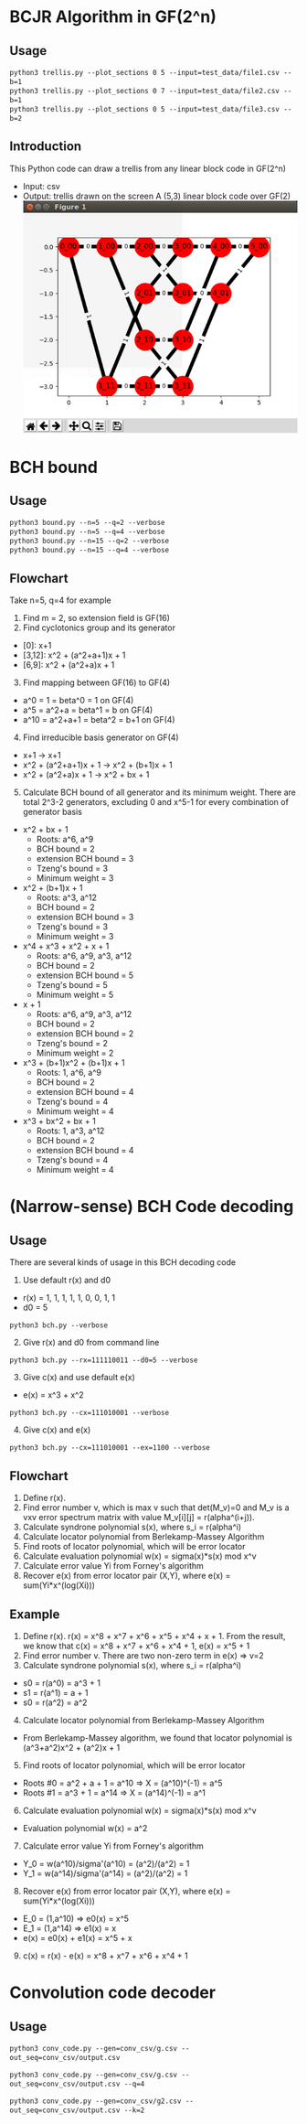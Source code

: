 # BCJR Algorithm in GF(2^n)
## Usage
```
python3 trellis.py --plot_sections 0 5 --input=test_data/file1.csv --b=1
python3 trellis.py --plot_sections 0 7 --input=test_data/file2.csv --b=1
python3 trellis.py --plot_sections 0 5 --input=test_data/file3.csv --b=2
```
## Introduction
This Python code can draw a trellis from any linear block code in GF(2^n)
- Input: csv
- Output: trellis drawn on the screen
A (5,3) linear block code over GF(2)
![file1](/img/file1.png)

# BCH bound
## Usage
```
python3 bound.py --n=5 --q=2 --verbose
python3 bound.py --n=5 --q=4 --verbose
python3 bound.py --n=15 --q=2 --verbose
python3 bound.py --n=15 --q=4 --verbose
```
## Flowchart
Take n=5, q=4 for example
1. Find m = 2, so extension field is GF(16)
2. Find cyclotonics group and its generator
  - \[0\]: x+1
  - \[3,12\]: x^2 + (a^2+a+1)x + 1
  - \[6,9\]: x^2 + (a^2+a)x + 1
3. Find mapping between GF(16) to GF(4)
  - a^0  = 1 = beta^0 = 1 on GF(4)
  - a^5  = a^2+a = beta^1 = b on GF(4)
  - a^10 = a^2+a+1 = beta^2 = b+1 on GF(4)
4. Find irreducible basis generator on GF(4)
  - x+1 -> x+1
  - x^2 + (a^2+a+1)x + 1 -> x^2 + (b+1)x + 1
  - x^2 + (a^2+a)x + 1 -> x^2 + bx + 1
5. Calculate BCH bound of all generator and its minimum weight. There are total 2^3-2 generators, excluding 0 and x^5-1 for every combination of generator basis
  - x^2 + bx + 1
    - Roots: a^6, a^9
    - BCH bound = 2
    - extension BCH bound = 3
    - Tzeng's bound = 3
    - Minimum weight = 3
  - x^2 + (b+1)x + 1
    - Roots: a^3, a^12
    - BCH bound = 2
    - extension BCH bound = 3
    - Tzeng's bound = 3
    - Minimum weight = 3
  - x^4 + x^3 + x^2 + x + 1
    - Roots: a^6, a^9, a^3, a^12
    - BCH bound = 2
    - extension BCH bound = 5
    - Tzeng's bound = 5
    - Minimum weight = 5
  - x + 1
    - Roots: a^6, a^9, a^3, a^12
    - BCH bound = 2
    - extension BCH bound = 2
    - Tzeng's bound = 2
    - Minimum weight = 2
  - x^3 + (b+1)x^2 + (b+1)x + 1
    - Roots: 1, a^6, a^9
    - BCH bound = 2
    - extension BCH bound = 4
    - Tzeng's bound = 4
    - Minimum weight = 4
  - x^3 + bx^2 + bx + 1
    - Roots: 1, a^3, a^12
    - BCH bound = 2
    - extension BCH bound = 4
    - Tzeng's bound = 4
    - Minimum weight = 4
  
# (Narrow-sense) BCH Code decoding
## Usage
There are several kinds of usage in this BCH decoding code
1. Use default r(x) and d0
  - r(x) =  1, 1, 1, 1, 1, 0, 0, 1, 1
  - d0 = 5
  ```
  python3 bch.py --verbose
  ```
2. Give r(x) and d0 from command line
  ```
  python3 bch.py --rx=111110011 --d0=5 --verbose
  ```

3. Give c(x) and use default e(x)
  - e(x) = x^3 + x^2
  ```
  python3 bch.py --cx=111010001 --verbose
  ```

4. Give c(x) and e(x)
  ```
  python3 bch.py --cx=111010001 --ex=1100 --verbose
  ```

## Flowchart
1. Define r(x).
2. Find error number v, which is max v such that det(M_v)=0 and M_v is a vxv error spectrum matrix with value M_v\[i\]\[j\] = r(alpha^(i+j)).
3. Calculate syndrone polynomial s(x), where s_i = r(alpha^i)
4. Calculate locator polynomial from Berlekamp-Massey Algorithm
5. Find roots of locator polynomial, which will be error locator
6. Calculate evaluation polynomial w(x) = sigma(x)\*s(x) mod x^v
7. Calculate error value Yi from Forney's algorithm
8. Recover e(x) from error locator pair (X,Y), where e(x) = sum(Yi\*x^(log(Xi)))

## Example
1. Define r(x). r(x) = x^8 + x^7 + x^6 + x^5 + x^4 + x + 1. From the result, we know that c(x) = x^8 + x^7 + x^6 + x^4 + 1, e(x) = x^5 + 1
2. Find error number v. There are two non-zero term in e(x) => v=2
3. Calculate syndrone polynomial s(x), where s_i = r(alpha^i)
  - s0 = r(a^0) = a^3 + 1
  - s1 = r(a^1) = a   + 1
  - s0 = r(a^2) = a^2
4. Calculate locator polynomial from Berlekamp-Massey Algorithm
  - From Berlekamp-Massey algorithm, we found that locator polynomial is (a^3+a^2)x^2 + (a^2)x + 1
5. Find roots of locator polynomial, which will be error locator
  - Roots #0 = a^2 + a + 1 = a^10 => X = (a^10)^(-1) = a^5
  - Roots #1 = a^3     + 1 = a^14 => X = (a^14)^(-1) = a^1
6. Calculate evaluation polynomial w(x) = sigma(x)\*s(x) mod x^v
  - Evaluation polynomial w(x) = a^2
7. Calculate error value Yi from Forney's algorithm
  - Y_0 = w(a^10)/sigma'(a^10) = (a^2)/(a^2) = 1
  - Y_1 = w(a^14)/sigma'(a^14) = (a^2)/(a^2) = 1
8. Recover e(x) from error locator pair (X,Y), where e(x) = sum(Yi\*x^(log(Xi)))
  - E_0 = (1,a^10) => e0(x) = x^5
  - E_1 = (1,a^14) => e1(x) = x
  - e(x) = e0(x) + e1(x) = x^5 + x
9. c(x) = r(x) - e(x) = x^8 + x^7 + x^6 + x^4 + 1

# Convolution code decoder
## Usage
```
python3 conv_code.py --gen=conv_csv/g.csv --out_seq=conv_csv/output.csv 
```
```
python3 conv_code.py --gen=conv_csv/g.csv --out_seq=conv_csv/output.csv --q=4
```
```
python3 conv_code.py --gen=conv_csv/g2.csv --out_seq=conv_csv/output.csv --k=2
```
